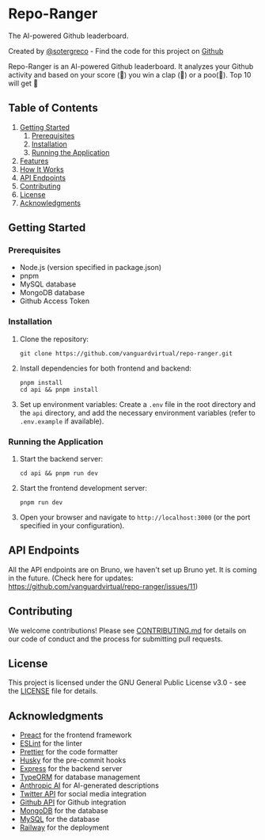 # Repo-Ranger

The AI-powered Github leaderboard.

Created by [@sotergreco](https://x.com/sotergreco) - Find the code for this project on [Github](https://github.com/vanguardvirtual/repo-ranger)

Repo-Ranger is an AI-powered Github leaderboard. It analyzes your Github activity and based on your score (💯) you win a clap (👏) or a poo(💩). Top 10 will get 🌟

## Table of Contents

1. [Getting Started](#getting-started)
   1. [Prerequisites](#prerequisites)
   2. [Installation](#installation)
   3. [Running the Application](#running-the-application)
2. [Features](#features)
3. [How It Works](#how-it-works)
4. [API Endpoints](#api-endpoints)
5. [Contributing](#contributing)
6. [License](#license)
7. [Acknowledgments](#acknowledgments)

## Getting Started

### Prerequisites

- Node.js (version specified in package.json)
- pnpm
- MySQL database
- MongoDB database
- Github Access Token

### Installation

1. Clone the repository:

   ```
   git clone https://github.com/vanguardvirtual/repo-ranger.git
   ```

2. Install dependencies for both frontend and backend:

   ```
   pnpm install
   cd api && pnpm install
   ```

3. Set up environment variables:
   Create a `.env` file in the root directory and the `api` directory, and add the necessary environment variables (refer to `.env.example` if available).

### Running the Application

1. Start the backend server:

   ```
   cd api && pnpm run dev
   ```

2. Start the frontend development server:

   ```
   pnpm run dev
   ```

3. Open your browser and navigate to `http://localhost:3000` (or the port specified in your configuration).

## API Endpoints

All the API endpoints are on Bruno, we haven't set up Bruno yet. It is coming in the future. (Check here for updates: https://github.com/vanguardvirtual/repo-ranger/issues/11)

## Contributing

We welcome contributions! Please see [CONTRIBUTING.md](CONTRIBUTING.md) for details on our code of conduct and the process for submitting pull requests.

## License

This project is licensed under the GNU General Public License v3.0 - see the [LICENSE](LICENSE) file for details.

## Acknowledgments

- [Preact](https://preactjs.com/) for the frontend framework
- [ESLint](https://eslint.org/) for the linter
- [Prettier](https://prettier.io/) for the code formatter
- [Husky](https://typicode.github.io/husky/) for the pre-commit hooks
- [Express](https://expressjs.com/) for the backend server
- [TypeORM](https://typeorm.io/) for database management
- [Anthropic AI](https://www.anthropic.com/) for AI-generated descriptions
- [Twitter API](https://developer.twitter.com/en/docs/twitter-api) for social media integration
- [Github API](https://docs.github.com/en/rest) for Github integration
- [MongoDB](https://www.mongodb.com/) for the database
- [MySQL](https://www.mysql.com/) for the database
- [Railway](https://railway.app/) for the deployment
